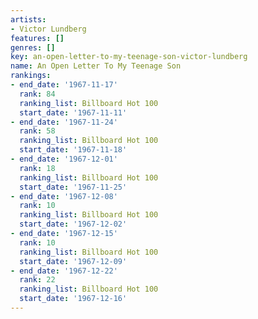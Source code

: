 ```yaml
---
artists:
- Victor Lundberg
features: []
genres: []
key: an-open-letter-to-my-teenage-son-victor-lundberg
name: An Open Letter To My Teenage Son
rankings:
- end_date: '1967-11-17'
  rank: 84
  ranking_list: Billboard Hot 100
  start_date: '1967-11-11'
- end_date: '1967-11-24'
  rank: 58
  ranking_list: Billboard Hot 100
  start_date: '1967-11-18'
- end_date: '1967-12-01'
  rank: 18
  ranking_list: Billboard Hot 100
  start_date: '1967-11-25'
- end_date: '1967-12-08'
  rank: 10
  ranking_list: Billboard Hot 100
  start_date: '1967-12-02'
- end_date: '1967-12-15'
  rank: 10
  ranking_list: Billboard Hot 100
  start_date: '1967-12-09'
- end_date: '1967-12-22'
  rank: 22
  ranking_list: Billboard Hot 100
  start_date: '1967-12-16'
---
```


